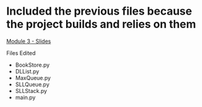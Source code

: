 # Included the previous files because the project builds and relies on them

[Module 3 - Slides](https://drive.google.com/file/d/1AtuBgotEpO_Fbmn9XAY_91Hkv7TCAE6-/view?usp=drive_link)


Files Edited
* BookStore.py
* DLList.py
* MaxQueue.py
* SLLQueue.py
* SLLStack.py
* main.py
